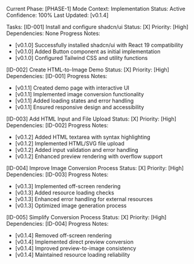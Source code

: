Current Phase: [PHASE-1]
Mode Context: Implementation
Status: Active
Confidence: 100%
Last Updated: [v0.1.4]

Tasks:
[ID-001] Install and configure shadcn/ui
Status: [X] Priority: [High]
Dependencies: None
Progress Notes:
- [v0.1.0] Successfully installed shadcn/ui with React 19 compatibility
- [v0.1.0] Added Button component as initial implementation
- [v0.1.0] Configured Tailwind CSS and utility functions

[ID-002] Create HTML-to-Image Demo
Status: [X] Priority: [High]
Dependencies: [ID-001]
Progress Notes:
- [v0.1.1] Created demo page with interactive UI
- [v0.1.1] Implemented image conversion functionality
- [v0.1.1] Added loading states and error handling
- [v0.1.1] Ensured responsive design and accessibility

[ID-003] Add HTML Input and File Upload
Status: [X] Priority: [High]
Dependencies: [ID-002]
Progress Notes:
- [v0.1.2] Added HTML textarea with syntax highlighting
- [v0.1.2] Implemented HTML/SVG file upload
- [v0.1.2] Added input validation and error handling
- [v0.1.2] Enhanced preview rendering with overflow support

[ID-004] Improve Image Conversion Process
Status: [X] Priority: [High]
Dependencies: [ID-003]
Progress Notes:
- [v0.1.3] Implemented off-screen rendering
- [v0.1.3] Added resource loading checks
- [v0.1.3] Enhanced error handling for external resources
- [v0.1.3] Optimized image generation process

[ID-005] Simplify Conversion Process
Status: [X] Priority: [High]
Dependencies: [ID-004]
Progress Notes:
- [v0.1.4] Removed off-screen rendering
- [v0.1.4] Implemented direct preview conversion
- [v0.1.4] Improved preview-to-image consistency
- [v0.1.4] Maintained resource loading reliability 